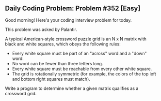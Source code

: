 ## Daily Coding Problem: Problem #352 [Easy]

Good morning! Here's your coding interview problem for today.

This problem was asked by Palantir.

A typical American-style crossword puzzle grid is an N x N matrix with black and white squares, which obeys the following rules:

- Every white square must be part of an "across" word and a "down" word.
- No word can be fewer than three letters long.
- Every white square must be reachable from every other white square.
- The grid is rotationally symmetric (for example, the colors of the top left and bottom right squares must match).

Write a program to determine whether a given matrix qualifies as a crossword grid.
